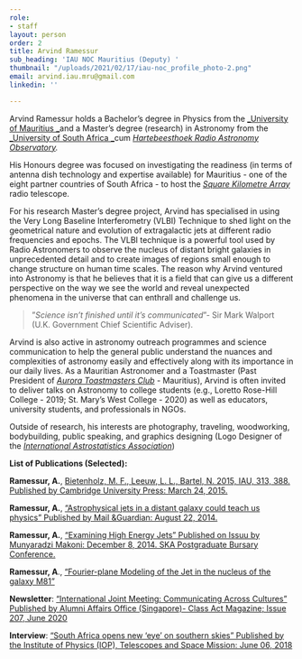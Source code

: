 ```yaml
---
role:
- staff
layout: person
order: 2
title: Arvind Ramessur
sub_heading: 'IAU NOC Mauritius (Deputy) '
thumbnail: "/uploads/2021/02/17/iau-noc_profile_photo-2.png"
email: arvind.iau.mru@gmail.com
linkedin: ''

---
```

Arvind Ramessur holds a Bachelor’s degree in Physics from the [_University of Mauritius _](https://www.uom.ac.mu/)and a Master’s degree (research) in Astronomy from the [_University of South Africa _](https://www.unisa.ac.za/sites/corporate/default/)cum [_Hartebeesthoek Radio Astronomy Observatory_](http://www.hartrao.ac.za/)_._

His Honours degree was focused on investigating the readiness (in terms of antenna dish technology and expertise available) for Mauritius - one of the eight partner countries of South Africa - to host the [_Square Kilometre Array_](https://www.sarao.ac.za/) radio telescope.

For his research Master’s degree project, Arvind has specialised in using the Very Long Baseline Interferometry (VLBI) Technique to shed light on the geometrical nature and evolution of extragalactic jets at different radio frequencies and epochs. The VLBI technique is a powerful tool used by Radio Astronomers to observe the nucleus of distant bright galaxies in unprecedented detail and to create images of regions small enough to change structure on human time scales. The reason why Arvind ventured into Astronomy is that he believes that it is a field that can give us a different perspective on the way we see the world and reveal unexpected phenomena in the universe that can enthrall and challenge us.

> ”_Science isn’t finished until it’s communicated_”- Sir Mark Walport (U.K. Government Chief Scientific Adviser).

Arvind is also active in astronomy outreach programmes and science communication to help the general public understand the nuances and complexities of astronomy easily and effectively along with its importance in our daily lives. As a Mauritian Astronomer and a Toastmaster (Past President of [_Aurora Toastmasters Club_](https://aurora.toastmastersclubs.org/awards_2019_20.html) - Mauritius), Arvind is often invited to deliver talks on Astronomy to college students (e.g., Loretto Rose-Hill College - 2019; St. Mary’s West College - 2020) as well as educators, university students, and professionals in NGOs.

Outside of research, his interests are photography, traveling, woodworking, bodybuilding, public speaking, and graphics designing (Logo Designer of the [_International Astrostatistics Association_](http://iaa.mi.oa-brera.inaf.it/IAA/home.html))

**List of Publications (Selected):**

**Ramessur, A.**, [Bietenholz, M. F., Leeuw, L. L., Bartel, N. 2015, IAU, 313, 388. Published by Cambridge University
Press: March 24, 2015. ](https://doi.org/10.1017/S1743921315002562)

**Ramessur, A.**, [“Astrophysical jets in a distant galaxy could teach us physics” Published by Mail &Guardian: August 22, 2014. ](https://mg.co.za/article/2014-08-18-astrophysical-jets-in-distant-galaxy-could-teach-us-physics)

**Ramessur, A.**, [“Examining High Energy Jets” Published on Issuu by Munyaradzi Makoni: December 8, 2014. SKA
Postgraduate Bursary Conference.](https://issuu.com/wheatlands/docs/ska_digital) 

**Ramessur, A**., [“Fourier-plane Modeling of the Jet in the nucleus of the galaxy M81”](http://hdl.handle.net/10500/23817)

**Newsletter**: [“International Joint Meeting: Communicating Across Cultures” Published by Alumni Affairs Office (Singapore)- Class Act Magazine; Issue 207, June 2020](http://enewsletter.ntu.edu.sg/classact/Jun20/Pages/an60.aspx)

**Interview**: [“South Africa opens new ‘eye’ on southern skies” Published by the Institute of Physics (IOP), Telescopes and Space Mission: June 06, 2018](https://tinyurl.com/ioppublications)